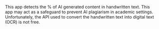 This app detects the % of AI generated content in handwritten text. This app may act as a safeguard to prevent AI plagiarism in academic settings. Unfortunately, the API used to  convert the handwritten text into digital text (OCR) is not free.
